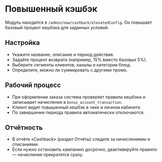 # Повышенный кэшбэк

Модуль находится в `/admin/new/cashback/elevatedConfig`. Он повышает базовый процент кешбэка для заданных условий.

## Настройка

- Укажите название, описание и период действия.
- Задайте процент возврата (например, 15% вместо базовых 5%).
- Выберите сегменты клиентов, каналы и категории блюд.
- Определите, можно ли суммировать с другими промо.

## Рабочий процесс

- При оформлении заказа система проверяет правила кешбэка и записывает начисление в `bonus_account_transaction`.
- Клиент видит повышенный кешбэк в чеке и личном кабинете.
- По завершении периода правила автоматически отключаются.

## Отчётность

- В отчёте «Cashback» (раздел Отчёты) следите за начислениями и списаниями.
- Если нужно остановить кампанию досрочно, деактивируйте правило — начисления прекратятся сразу.
